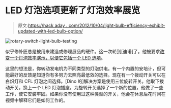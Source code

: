 # LED 灯泡选项更新了灯泡效率展览

> 原文:[https://hack aday . com/2012/10/04/light-bulb-efficiency-exhibit-updated-with-led-bulb-option/](https://hackaday.com/2012/10/04/light-bulb-efficiency-exhibit-updated-with-led-bulb-option/)

![](../Images/6c585a2636ded1a8cdbba9cfd9b23abc.png "rotary-switch-light-bulb-testing")

似乎修补匠总是被用来建造或修理展品的硬件。这一次轮到[迪诺]了。他被要求[改变一个灯泡效率演示，以便它包括一个 LED 选项](http://hackaweek.com/hacks/?p=923)。

这里的想法是，你转动发电机为不同类型的灯泡供电。有一个内置的安培计，但可能最好的反馈是知道你有多努力去照亮最低效的选择。现在有一个拨动开关可以在白炽灯和 CFL 灯泡之间选择。[Dino 的]解决方案是使用三位旋转开关。他取下拨动开关，换上一个 LED 灯泡插座。为旋转开关选择了一个新的位置，他做了一些工作，使它安装牢固。如果你没有使用过这种类型的开关，他会在休息后花时间在视频中解释它们是如何工作的。